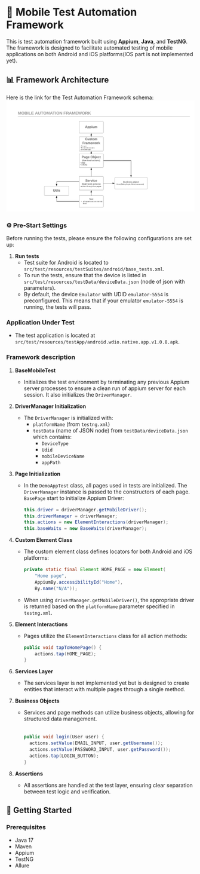 # 📱 Mobile Test Automation Framework

This is test automation framework built using **Appium**, **Java**, and **TestNG**. The framework is designed to facilitate automated testing of mobile applications on both Android and iOS platforms(IOS part is not implemented yet).

## 📊 Framework Architecture

Here is the link for the Test Automation Framework schema:
![Mobile Framework Layers](src/test/resources/images/mobile_framework_layers.png)

### ⚙️ Pre-Start Settings

Before running the tests, please ensure the following configurations are set up:

1. **Run tests**
    - Test suite for Android is located to `src/test/resources/testSuites/android/base_tests.xml`.
    - To run the tests, ensure that the device is listed in `src/test/resources/testData/deviceData.json` (node of json with parameters). 
    - By default, the device `Emulator` with UDID `emulator-5554` is preconfigured. This means that if your emulator `emulator-5554` is running, the tests will pass.

### Application Under Test
   - The test application is located at `src/test/resources/testApp/android.wdio.native.app.v1.0.8.apk`.

### Framework description

1. **BaseMobileTest**
    - Initializes the test environment by terminating any previous Appium server processes to ensure a clean run of appium server for each session. It also initializes the `DriverManager`.

2. **DriverManager Initialization**
    - The `DriverManager` is initialized with:
        - `platformName` (from `testng.xml`)
        - `testData` (name of JSON node) from `testData/deviceData.json` which contains:
            - `DeviceType`
            - `Udid`
            - `mobileDeviceName`
            - `appPath`

3. **Page Initialization**
    - In the `DemoAppTest` class, all pages used in tests are initialized. The `DriverManager` instance is passed to the constructors of each page. `BasePage` start to initialize Appium Driver:
      ```java
      this.driver = driverManager.getMobileDriver();
      this.driverManager = driverManager;
      this.actions = new ElementInteractions(driverManager);
      this.baseWaits = new BaseWaits(driverManager);
      ```

4. **Custom Element Class**
    - The custom element class defines locators for both Android and iOS platforms:
      ```java
      private static final Element HOME_PAGE = new Element(
          "Home page",
          AppiumBy.accessibilityId("Home"),
          By.name("N/A"));
      ```
    - When using `driverManager.getMobileDriver()`, the appropriate driver is returned based on the `platformName` parameter specified in `testng.xml`.

5. **Element Interactions**
    - Pages utilize the `ElementInteractions` class for all action methods:
      ```java
      public void tapToHomePage() {
          actions.tap(HOME_PAGE);
      }
      ```

6. **Services Layer**
    - The services layer is not implemented yet but is designed to create entities that interact with multiple pages through a single method.

7. **Business Objects**
    - Services and page methods can utilize business objects, allowing for structured data management.
      ```java
      
      public void login(User user) {
        actions.setValue(EMAIL_INPUT, user.getUsername());
        actions.setValue(PASSWORD_INPUT, user.getPassword());
        actions.tap(LOGIN_BUTTON);
      }
      
      ```
      
8. **Assertions**
    - All assertions are handled at the test layer, ensuring clear separation between test logic and verification.

## 🚀 Getting Started

### Prerequisites

- Java 17
- Maven
- Appium
- TestNG
- Allure